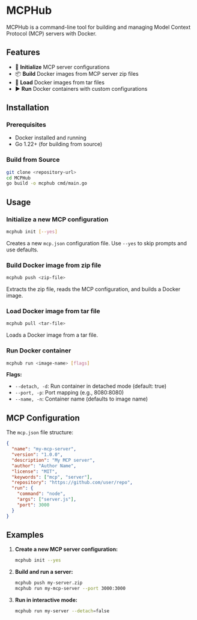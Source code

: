 # MCPHub

MCPHub is a command-line tool for building and managing Model Context Protocol (MCP) servers with Docker.

## Features

- 🚀 **Initialize** MCP server configurations
- 📦 **Build** Docker images from MCP server zip files
- 🔄 **Load** Docker images from tar files
- ▶️ **Run** Docker containers with custom configurations

## Installation

### Prerequisites

- Docker installed and running
- Go 1.22+ (for building from source)

### Build from Source

```bash
git clone <repository-url>
cd MCPHub
go build -o mcphub cmd/main.go
```

## Usage

### Initialize a new MCP configuration

```bash
mcphub init [--yes]
```

Creates a new `mcp.json` configuration file. Use `--yes` to skip prompts and use defaults.

### Build Docker image from zip file

```bash
mcphub push <zip-file>
```

Extracts the zip file, reads the MCP configuration, and builds a Docker image.

### Load Docker image from tar file

```bash
mcphub pull <tar-file>
```

Loads a Docker image from a tar file.

### Run Docker container

```bash
mcphub run <image-name> [flags]
```

**Flags:**

- `--detach, -d`: Run container in detached mode (default: true)
- `--port, -p`: Port mapping (e.g., 8080:8080)
- `--name, -n`: Container name (defaults to image name)

## MCP Configuration

The `mcp.json` file structure:

```json
{
  "name": "my-mcp-server",
  "version": "1.0.0",
  "description": "My MCP server",
  "author": "Author Name",
  "license": "MIT",
  "keywords": ["mcp", "server"],
  "repository": "https://github.com/user/repo",
  "run": {
    "command": "node",
    "args": ["server.js"],
    "port": 3000
  }
}
```

## Examples

1. **Create a new MCP server configuration:**

   ```bash
   mcphub init --yes
   ```

2. **Build and run a server:**

   ```bash
   mcphub push my-server.zip
   mcphub run my-mcp-server --port 3000:3000
   ```

3. **Run in interactive mode:**
   ```bash
   mcphub run my-server --detach=false
   ```
